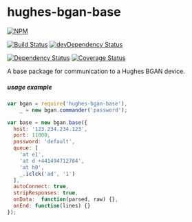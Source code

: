 # hughes-bgan-base

[![NPM](https://nodei.co/npm/hughes-bgan-base.png?compact=true)](https://nodei.co/npm/hughes-bgan-base/)

[![Build Status](https://travis-ci.org/io-digital/hughes-bgan-base.svg)](https://travis-ci.org/io-digital/hughes-bgan-base)
[![devDependency Status](https://david-dm.org/io-digital/hughes-bgan-base/dev-status.svg)](https://david-dm.org/io-digital/hughes-bgan-base#info=devDependencies)

[![Dependency Status](https://david-dm.org/io-digital/hughes-bgan-base.svg)](https://david-dm.org/io-digital/hughes-bgan-base)
[![Coverage Status](https://coveralls.io/repos/io-digital/hughes-bgan-base/badge.svg?branch=master)](https://coveralls.io/r/io-digital/hughes-bgan-base?branch=master)

A base package for communication to a Hughes BGAN device.

##### usage example

```javascript
var bgan = require('hughes-bgan-base'),
    _ = new bgan.commander('password');

var base = new bgan.base({
  host: '123.234.234.123',
  port: 11000,
  password: 'default',
  queue: [
    'at e1',
    'at d +441494712784',
    'at h0',
    _.iclck('ad', '1')
  ],
  autoConnect: true,
  stripResponses: true,
  onData:  function(parsed, raw) {},
  onEnd: function(lines) {}
});
```
